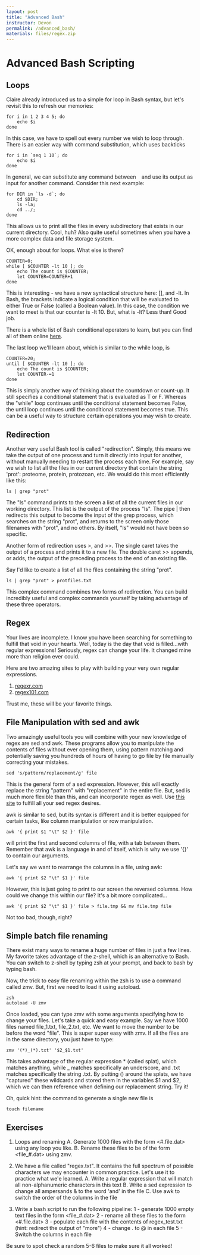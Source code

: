 ```yaml
---
layout: post
title: "Advanced Bash"
instructor: Devon
permalink: /advanced_bash/
materials: files/regex.zip 
---
```


# Advanced Bash Scripting

## Loops
Claire already introduced us to a simple for loop in Bash syntax, but let's revisit this to refresh our memories:

~~~
for i in 1 2 3 4 5; do
	echo $i
done
~~~

In this case, we have to spell out every number we wish to loop through. There is an easier way with command substitution, which uses backticks

~~~
for i in `seq 1 10`; do
	echo $i
done
~~~

In general, we can substitute any command between ` ` and use its output as input for another command. Consider this next example:

~~~
for DIR in `ls -d`; do
	cd $DIR;
	ls -la;
	cd ../;
done
~~~

This allows us to print all the files in every subdirectory that exists in our current directory. Cool, huh? Also quite useful sometimes when you have a more complex data and file storage system. 

OK, enough about for loops. What else is there?

~~~
COUNTER=0;
while [ $COUNTER -lt 10 ]; do
	echo The count is $COUNTER;
	let COUNTER=COUNTER+1
done
~~~

This is interesting - we have a new syntactical structure here: [], and -lt. In Bash, the brackets indicate a logical condition that will be evaluated to either True or False (called a Boolean value). In this case, the condition we want to meet is that our counter is -lt 10. But, what is -lt? Less than! Good job. 

There is a whole list of Bash conditional operators to learn, but you can find all of them online [here](http://tldp.org/LDP/abs/html/ops.html). 

The last loop we'll learn about, which is similar to the while loop, is 

~~~
COUNTER=20;
until [ $COUNTER -lt 10 ]; do
	echo The count is $COUNTER;
	let COUNTER-=1
done
~~~

This is simply another way of thinking about the countdown or count-up. It still specifies a conditional statement that is evaluated as T or F. Whereas the "while" loop continues until the conditional statement becomes False, the until loop continues until the conditional statement becomes true. This can be a useful way to structure certain operations you may wish to create. 

## Redirection

Another very useful Bash tool is called "redirection". Simply, this means we take the output of one process and turn it directly into input for another, without manually needing to restart the process each time. For example, say we wish to list all the files in our current directory that contain the string 'prot': proteome, protein, protozoan, etc. We would do this most efficiently like this: 

~~~
ls | grep "prot"
~~~

The "ls" command prints to the screen a list of all the current files in our working directory. This list is the output of the process "ls". The pipe \| then redirects this output to become the input of the grep process, which searches on the string "prot", and returns to the screen only those filenames with "prot", and no others. By itself, "ls" would not have been so specific. 

Another form of redirection uses >, and >>. The single caret takes the output of a process and prints it to a new file. The double caret >> appends, or adds, the output of the preceding process to the end of an existing file. 

Say I'd like to create a list of all the files containing the string "prot". 

~~~
ls | grep "prot" > protfiles.txt
~~~ 

This complex command combines two forms of redirection. You can build incredibly useful and complex commands yourself by taking advantage of these three operators. 

## Regex

Your lives are incomplete. I know you have been searching for something to fulfill that void in your hearts. Well, today is the day that void is filled...with regular expressions! Seriously, regex can change your life. It changed mine more than religion ever could. 

Here are two amazing sites to play with building your very own regular expressions. 
1) [regexr.com](http://regexr.com/)
2) [regex101.com](https://regex101.com/)

Trust me, these will be your favorite things. 

## File Manipulation with sed and awk

Two amazingly useful tools you will combine with your new knowledge of regex are sed and awk. These programs allow you to manipulate the contents of files without ever opening them, using pattern matching and potentially saving you hundreds of hours of having to go file by file manually correcting your mistakes. 

~~~
sed 's/pattern/replacement/g' file
~~~

This is the general form of a sed expression. However, this will exactly replace the string "pattern" with "replacement" in the entire file. But, sed is much more flexible than this, and can incorporate regex as well. Use [this site](https://www.gnu.org/software/sed/manual/html_node/Regular-Expressions.html) to fulfill all your sed regex desires. 

awk is similar to sed, but its syntax is different and it is better equipped for certain tasks, like column manipulation or row manipulation. 

~~~
awk '{ print $1 "\t" $2 }' file
~~~
will print the first and second columns of file, with a tab between them. Remember that awk is a language in and of itself, which is why we use '{}' to contain our arguments. 

Let's say we want to rearrange the columns in a file, using awk:

~~~
awk '{ print $2 "\t" $1 }' file
~~~

However, this is just going to print to our screen the reversed columns. How could we change this within our file? It's a bit more complicated...

~~~
awk '{ print $2 "\t" $1 }' file > file.tmp && mv file.tmp file
~~~

Not too bad, though, right?

## Simple batch file renaming

There exist many ways to rename a huge number of files in just a few lines. My favorite takes advantage of the z-shell, which is an alternative to Bash. You can switch to
z-shell by typing zsh at your prompt, and back to bash by typing bash.

Now, the trick to easy file renaming within the zsh is to use a command called zmv. But, first we need to load it using autoload.

~~~
zsh
autoload -U zmv
~~~

Once loaded, you can type zmv with some arguments specifying how to change your files. Let's take a quick and easy example. Say we have 1000 files named file_1.txt, file_2.txt, etc. We want to move the number to be before the word "file". This is super super easy with zmv. If all the files are in the same directory, you just have to type:

~~~
zmv '(*)_(*).txt' '$2_$1.txt'
~~~

This takes advantage of the regular expression * (called splat), which matches anything, while _ matches specifically an underscore, and .txt matches specifically the string .txt. By putting () around the splats, we have "captured" these wildcards and stored them in the variables $1 and $2, which we can then reference when defining our replacement string. Try it!

Oh, quick hint: the command to generate a single new file is

~~~
touch filename
~~~


## Exercises
1. Loops and renaming
        A. Generate 1000 files with the form <#.file.dat> using any loop you like.
        B. Rename these files to be of the form <file_#.dat> using zmv.

2. We have a file called "regex.txt". It contains the full spectrum of possible characters we may encounter in common practice. Let's use it to practice what we'e learned.
        A. Write a regular expression that will match all non-alphanumeric characters in this text
        B. Write a sed expression to change all ampersands & to the word 'and' in the file
        C. Use awk to switch the order of the columns in the file

3. Write a bash script to run the following pipeline:
        1 - generate 1000 empty text files in the form <file_#.dat>
        2 - rename all these files to the form <#.file.dat>
        3 - populate each file with the contents of regex_test.txt (hint: redirect the output of "more")
        4 - change . to @ in each file
        5 - Switch the columns in each file

Be sure to spot check a random 5-6 files to make sure it all worked!
